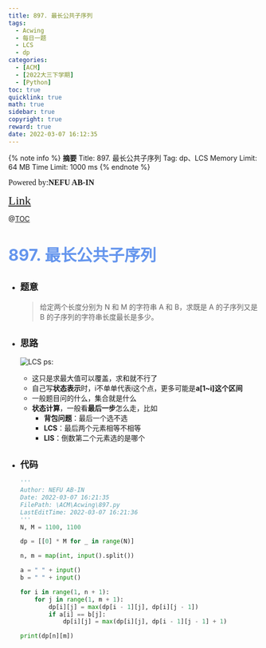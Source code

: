 ```yaml
---
title: 897. 最长公共子序列
tags:
  - Acwing
  - 每日一题
  - LCS
  - dp
categories:
  - [ACM]
  - [2022大三下学期]
  - [Python]
toc: true
quicklink: true
math: true
sidebar: true
copyright: true
reward: true
date: 2022-03-07 16:12:35
---
```



{% note info %}
**摘要**
Title: 897. 最长公共子序列
Tag: dp、LCS
Memory Limit: 64 MB
Time Limit: 1000 ms
{% endnote %}
<!-- more -->

<font size=3 face=楷体>Powered by:**NEFU AB-IN**</font>

<font color=#FFA500 size=5 face=楷体>[Link](https://www.acwing.com/problem/content/899/)</font>

@[TOC](文章目录)

# <font color=#6495ED size=6>897. 最长公共子序列</font>

* ## <font size=4 face=粗体>题意</font>

  >给定两个长度分别为 N 和 M 的字符串 A 和 B，求既是 A 的子序列又是 B 的子序列的字符串长度最长是多少。

* ## <font size=4 face=粗体>思路</font>


  ![LCS](https://oss.ab-in.cn/Pictures/LCS.jpg)
  ps: 
    * 这只是求最大值可以覆盖，求和就不行了
    * 自己写**状态表示**时，i不单单代表i这个点，更多可能是**a[1~i]这个区间**
    * 一般题目问的什么，集合就是什么
    * **状态计算**，一般看**最后一步**怎么走，比如
      * **背包问题**：最后一个选不选
      * **LCS**：最后两个元素相等不相等
      * **LIS**：倒数第二个元素选的是哪个
* ## <font size=4 face=粗体>代码</font>

  ```python
  '''
  Author: NEFU AB-IN
  Date: 2022-03-07 16:21:35
  FilePath: \ACM\Acwing\897.py
  LastEditTime: 2022-03-07 16:21:36
  '''
  N, M = 1100, 1100

  dp = [[0] * M for _ in range(N)]

  n, m = map(int, input().split())

  a = " " + input()
  b = " " + input()

  for i in range(1, n + 1):
      for j in range(1, m + 1):
          dp[i][j] = max(dp[i - 1][j], dp[i][j - 1])
          if a[i] == b[j]:
              dp[i][j] = max(dp[i][j], dp[i - 1][j - 1] + 1)

  print(dp[n][m])
  ```